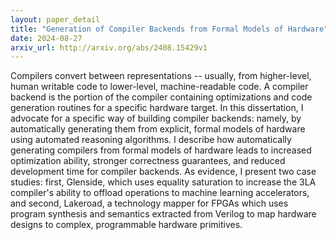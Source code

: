 ```yaml
---
layout: paper_detail
title: "Generation of Compiler Backends from Formal Models of Hardware"
date: 2024-08-27
arxiv_url: http://arxiv.org/abs/2408.15429v1
---
```


Compilers convert between representations -- usually, from higher-level, human writable code to lower-level, machine-readable code. A compiler backend is the portion of the compiler containing optimizations and code generation routines for a specific hardware target. In this dissertation, I advocate for a specific way of building compiler backends: namely, by automatically generating them from explicit, formal models of hardware using automated reasoning algorithms. I describe how automatically generating compilers from formal models of hardware leads to increased optimization ability, stronger correctness guarantees, and reduced development time for compiler backends. As evidence, I present two case studies: first, Glenside, which uses equality saturation to increase the 3LA compiler's ability to offload operations to machine learning accelerators, and second, Lakeroad, a technology mapper for FPGAs which uses program synthesis and semantics extracted from Verilog to map hardware designs to complex, programmable hardware primitives.
